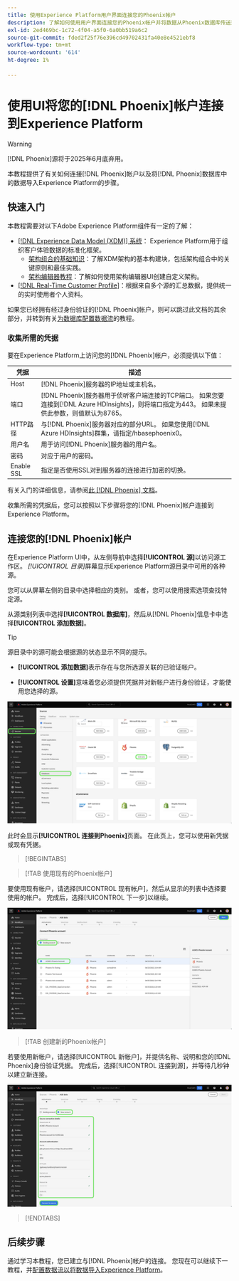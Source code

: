 ```yaml
---
title: 使用Experience Platform用户界面连接您的Phoenix帐户
description: 了解如何使用用户界面连接您的Phoenix帐户并将数据从Phoenix数据库传送到Experience Platform。
exl-id: 2ed469bc-1c72-4f04-a5f0-6a0bb519a6c2
source-git-commit: fded2f25f76e396cd49702431fa40e8e4521ebf8
workflow-type: tm+mt
source-wordcount: '614'
ht-degree: 1%

---
```


# 使用UI将您的[!DNL Phoenix]帐户连接到Experience Platform

>[!WARNING]
>
>[!DNL Phoenix]源将于2025年6月底弃用。

本教程提供了有关如何连接[!DNL Phoenix]帐户以及将[!DNL Phoenix]数据库中的数据导入Experience Platform的步骤。

## 快速入门

本教程需要对以下Adobe Experience Platform组件有一定的了解：

* [[!DNL Experience Data Model (XDM)] 系统](../../../../../xdm/home.md)： Experience Platform用于组织客户体验数据的标准化框架。
   * [架构组合的基础知识](../../../../../xdm/schema/composition.md)：了解XDM架构的基本构建块，包括架构组合中的关键原则和最佳实践。
   * [架构编辑器教程](../../../../../xdm/tutorials/create-schema-ui.md)：了解如何使用架构编辑器UI创建自定义架构。
* [[!DNL Real-Time Customer Profile]](../../../../../profile/home.md)：根据来自多个源的汇总数据，提供统一的实时使用者个人资料。

如果您已经拥有经过身份验证的[!DNL Phoenix]帐户，则可以跳过此文档的其余部分，并转到有关[为数据库配置数据流](../../dataflow/databases.md)的教程。

### 收集所需的凭据

要在Experience Platform上访问您的[!DNL Phoenix]帐户，必须提供以下值：

| 凭据 | 描述 |
| --- | --- |
| Host | [!DNL Phoenix]服务器的IP地址或主机名。 |
| 端口 | [!DNL Phoenix]服务器用于侦听客户端连接的TCP端口。 如果您要连接到[!DNL Azure HDInsights]，则将端口指定为443。 如果未提供此参数，则值默认为8765。 |
| HTTP路径 | 与[!DNL Phoenix]服务器对应的部分URL。 如果您使用[!DNL Azure HDInsights]群集，请指定/hbasephoenix0。 |
| 用户名 | 用于访问[!DNL Phoenix]服务器的用户名。 |
| 密码 | 对应于用户的密码。 |
| Enable SSL | 指定是否使用SSL对到服务器的连接进行加密的切换。 |

有关入门的详细信息，请参阅[此 [!DNL Phoenix] 文档](https://python-phoenixdb.readthedocs.io/en/latest/api.html)。

收集所需的凭据后，您可以按照以下步骤将您的[!DNL Phoenix]帐户连接到Experience Platform。

## 连接您的[!DNL Phoenix]帐户

在Experience Platform UI中，从左侧导航中选择&#x200B;**[!UICONTROL 源]**&#x200B;以访问源工作区。 *[!UICONTROL 目录]*&#x200B;屏幕显示Experience Platform源目录中可用的各种源。

您可以从屏幕左侧的目录中选择相应的类别。 或者，您可以使用搜索选项查找特定源。

从源类别列表中选择&#x200B;**[!UICONTROL 数据库]**，然后从[!DNL Phoenix]信息卡中选择&#x200B;**[!UICONTROL 添加数据]**。

>[!TIP]
>
>源目录中的源可能会根据源的状态显示不同的提示。
> 
>* **[!UICONTROL 添加数据]**&#x200B;表示存在与您所选源关联的已验证帐户。
>
>* **[!UICONTROL 设置]**&#x200B;意味着您必须提供凭据并对新帐户进行身份验证，才能使用您选择的源。

![已选择Phoenix源卡的Experience Platform UI上的源目录。](../../../../images/tutorials/create/phoenix/catalog.png)

此时会显示&#x200B;**[!UICONTROL 连接到Phoenix]**&#x200B;页面。 在此页上，您可以使用新凭据或现有凭据。

>[!BEGINTABS]

>[!TAB 使用现有的Phoenix帐户]

要使用现有帐户，请选择[!UICONTROL 现有帐户]，然后从显示的列表中选择要使用的帐户。 完成后，选择[!UICONTROL 下一步]以继续。

![组织中已存在的经过身份验证的Phoenix数据库帐户的列表。](../../../../images/tutorials/create/phoenix/existing.png)

>[!TAB 创建新的Phoenix帐户]

若要使用新帐户，请选择[!UICONTROL 新帐户]，并提供名称、说明和您的[!DNL Phoenix]身份验证凭据。 完成后，选择[!UICONTROL 连接到源]，并等待几秒钟以建立新连接。

![新的帐户界面，您可以在其中提供身份验证凭据并创建Phoenix帐户。](../../../../images/tutorials/create/phoenix/new.png)

>[!ENDTABS]

## 后续步骤

通过学习本教程，您已建立与[!DNL Phoenix]帐户的连接。 您现在可以继续下一教程，并[配置数据流以将数据导入Experience Platform](../../dataflow/databases.md)。
